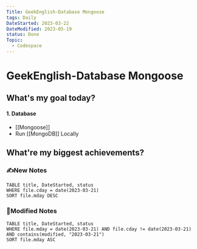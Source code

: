 ```yaml
---
Title: GeekEnglish-Database Mongoose
tags: Daily
DateStarted: 2023-03-22
DateModified: 2023-05-19
status: Done
Topic:
  - Codespace
---
```


# GeekEnglish-Database Mongoose

## What's my goal today?

#### 1. Database

- [[Mongoose]]
- Run [[MongoDB]] Locally

## What're my biggest achievements?

### ✍️New Notes

```dataview
TABLE title, DateStarted, status
WHERE file.cday = date(2023-03-21)
SORT file.mday DESC
```

### 📝Modified Notes

```dataview
TABLE title, DateStarted, status
WHERE file.mday = date(2023-03-21) AND file.cday != date(2023-03-21) AND contains(modified, "2023-03-21")
SORT file.mday ASC
```
